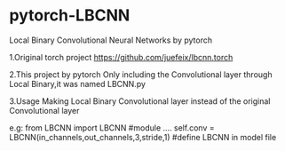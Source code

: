 # pytorch-LBCNN
Local Binary Convolutional Neural Networks by pytorch

1.Original torch project
https://github.com/juefeix/lbcnn.torch

2.This project by pytorch
Only including the Convolutional layer through Local Binary,it was named LBCNN.py

3.Usage
Making Local Binary Convolutional layer instead of the original Convolutional layer

e.g:
from LBCNN import LBCNN #module
....
self.conv = LBCNN(in_channels,out_channels,3,stride,1) #define LBCNN in model file
